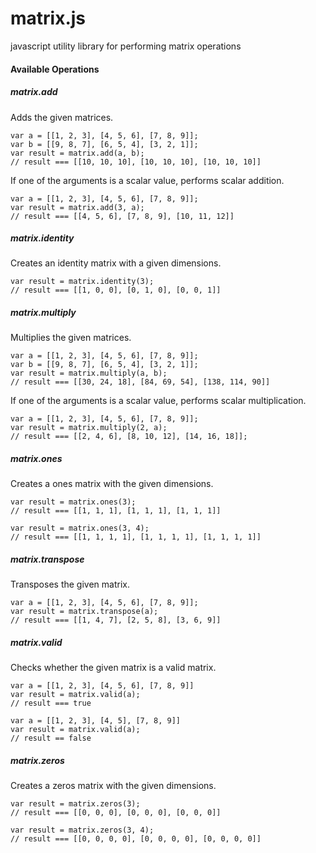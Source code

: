 matrix.js
=========

javascript utility library for performing matrix operations

#### Available Operations

##### matrix.add

Adds the given matrices.

```
var a = [[1, 2, 3], [4, 5, 6], [7, 8, 9]];
var b = [[9, 8, 7], [6, 5, 4], [3, 2, 1]];
var result = matrix.add(a, b);
// result === [[10, 10, 10], [10, 10, 10], [10, 10, 10]]
```

If one of the arguments is a scalar value, performs scalar addition.

```
var a = [[1, 2, 3], [4, 5, 6], [7, 8, 9]];
var result = matrix.add(3, a);
// result === [[4, 5, 6], [7, 8, 9], [10, 11, 12]]
```

##### matrix.identity

Creates an identity matrix with a given dimensions.

```
var result = matrix.identity(3);
// result === [[1, 0, 0], [0, 1, 0], [0, 0, 1]]
```

##### matrix.multiply

Multiplies the given matrices.

```
var a = [[1, 2, 3], [4, 5, 6], [7, 8, 9]];
var b = [[9, 8, 7], [6, 5, 4], [3, 2, 1]];
var result = matrix.multiply(a, b);
// result === [[30, 24, 18], [84, 69, 54], [138, 114, 90]]
```

If one of the arguments is a scalar value, performs scalar multiplication.

```
var a = [[1, 2, 3], [4, 5, 6], [7, 8, 9]];
var result = matrix.multiply(2, a);
// result === [[2, 4, 6], [8, 10, 12], [14, 16, 18]];
```

##### matrix.ones

Creates a ones matrix with the given dimensions.

```
var result = matrix.ones(3);
// result === [[1, 1, 1], [1, 1, 1], [1, 1, 1]]

var result = matrix.ones(3, 4);
// result === [[1, 1, 1, 1], [1, 1, 1, 1], [1, 1, 1, 1]]
```

##### matrix.transpose

Transposes the given matrix.

```
var a = [[1, 2, 3], [4, 5, 6], [7, 8, 9]];
var result = matrix.transpose(a);
// result === [[1, 4, 7], [2, 5, 8], [3, 6, 9]]
```

##### matrix.valid

Checks whether the given matrix is a valid matrix.

```
var a = [[1, 2, 3], [4, 5, 6], [7, 8, 9]]
var result = matrix.valid(a);
// result === true

var a = [[1, 2, 3], [4, 5], [7, 8, 9]]
var result = matrix.valid(a);
// result == false
```

##### matrix.zeros

Creates a zeros matrix with the given dimensions.

```
var result = matrix.zeros(3);
// result === [[0, 0, 0], [0, 0, 0], [0, 0, 0]]

var result = matrix.zeros(3, 4);
// result === [[0, 0, 0, 0], [0, 0, 0, 0], [0, 0, 0, 0]]
```